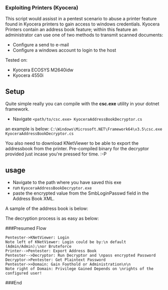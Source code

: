 ### Exploiting Printers (Kyocera)
This script would assisst in a pentest scenario to abuse a printer feature found in Kyocera printers to gain access to windows credentials. 
Kyocera Printers contain an address book feature; within this feature an administrator can use one of two methods to transmit scanned documents: 
- Configure a send to e-mail
- Configure a windows account to login to the host 

Tested on: 
- Kyocera ECOSYS M2640idw
- Kyocera 4550i

## Setup 
Quite simple really you can compile with the **csc.exe** utility in your dotnet framework. 
- Navigate 
`<path/to/csc.exe> KyoceraAddressBookDecryptor.cs`

an example is below: 
`C:\Windows\Microsoft.NET\Framework64\v3.5\csc.exe KyoceraAddressBookDecryptor.cs`

You also need to download KNetViewer to be able to export the addressbook from the printer. 
Pre-compiled binary for the decryptor provided just incase you're pressed for time. :-P

## usage
- Navigate to the path where you have saved this exe
- run `KyoceraAddressBookDecryptor.exe` 
- paste the encrypted value from the SmbLoginPasswd field in the Address Book XML. 

A sample of the address book is below: 


The decryption process is as easy as below:


###Presumed Flow
                    
```seq
Pentester->KNetViewer: Login 
Note left of KNetViewer: Login could be by:\n default (Admin/Admin);\nor Bruteforce
Printer-->Pentester: Export Address Book
Pentester-->Decryptor: Run Decryptor and \npass encrypted Password
Decryptor->Pentester: Get Plaintext Password
Pentester->>Domain: Gain Foothold or Administration\n\n
Note right of Domain: Privilege Gained Depends on \nrights of the configured user!
```

###End